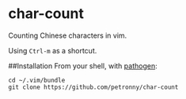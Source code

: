 char-count
============

Counting Chinese characters in vim. 

Using `Ctrl-m` as a shortcut.

##Installation
From your shell, with [pathogen](https://github.com/tpope/vim-pathogen):

    cd ~/.vim/bundle
    git clone https://github.com/petronny/char-count
    
